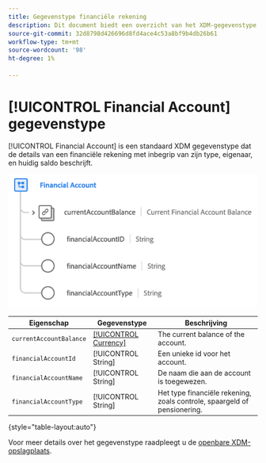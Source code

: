 ```yaml
---
title: Gegevenstype financiële rekening
description: Dit document biedt een overzicht van het XDM-gegevenstype van de Financiële Rekening.
source-git-commit: 32d8798d426696d8fd4ace4c53a8bf9b4db26b61
workflow-type: tm+mt
source-wordcount: '98'
ht-degree: 1%

---
```


# [!UICONTROL Financial Account] gegevenstype

[!UICONTROL Financial Account] is een standaard XDM gegevenstype dat de details van een financiële rekening met inbegrip van zijn type, eigenaar, en huidig saldo beschrijft.

![](../images/data-types/financial-account.png)

| Eigenschap | Gegevenstype | Beschrijving |
| --- | --- | --- |
| `currentAccountBalance` | [[!UICONTROL Currency]](./currency.md) | The current balance of the account. |
| `financialAccountId` | [!UICONTROL String] | Een unieke id voor het account. |
| `financialAccountName` | [!UICONTROL String] | De naam die aan de account is toegewezen. |
| `financialAccountType` | [!UICONTROL String] | Het type financiële rekening, zoals controle, spaargeld of pensionering. |

{style=&quot;table-layout:auto&quot;}

Voor meer details over het gegevenstype raadpleegt u de [openbare XDM-opslagplaats](https://github.com/adobe/xdm/blob/master/docs/reference/datatypes/financial-account.schema.json).

